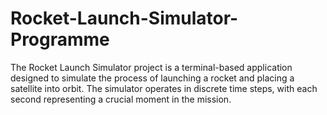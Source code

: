 # Rocket-Launch-Simulator-Programme
The Rocket Launch Simulator project is a terminal-based application designed to simulate the process of launching a rocket and placing a satellite into orbit. The simulator operates in discrete time steps, with each second representing a crucial moment in the mission. 
